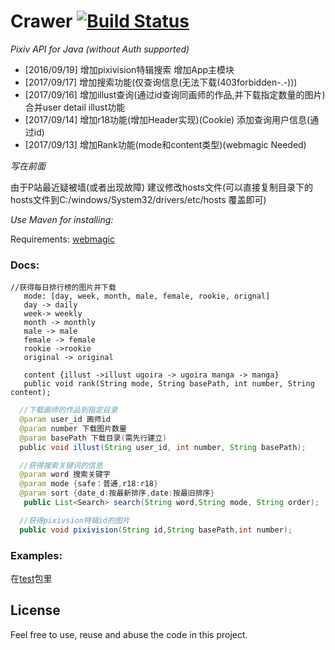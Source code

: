 Crawer [![Build Status](https://travis-ci.org/upbit/pixivpy.svg)](http://123.206.130.92:8080)
======
_Pixiv API for Java (without Auth supported)_


* [2016/09/19] 增加pixivision特辑搜索 增加App主模块
* [2017/09/17] 增加搜索功能(仅查询信息(无法下载(403forbidden-.-)))
* [2017/09/16] 增加illust查询(通过id查询同画师的作品,并下载指定数量的图片) 合并user detail illust功能
* [2017/09/14] 增加r18功能(增加Header实现)(Cookie) 添加查询用户信息(通过id)
* [2017/09/13] 增加Rank功能(mode和content类型)(webmagic Needed)

_写在前面_

由于P站最近疑被墙(或者出现故障) 建议修改hosts文件(可以直接复制目录下的hosts文件到C:/windows/System32/drivers/etc/hosts 覆盖即可)


_Use Maven for installing:_


Requirements: [webmagic](https://webmagic.io)

### Docs:
 
```
//获得每日排行榜的图片并下载
   mode: [day, week, month, male, female, rookie, orignal] 
   day -> daily 
   week-> weekly 
   month -> monthly 
   male -> male 
   female -> female 
   rookie ->rookie
   original -> original
  
   content {illust ->illust ugoira -> ugoira manga -> manga}
   public void rank(String mode, String basePath, int number, String content);
```

  
  

```java
  //下载画师的作品到指定目录
  @param user_id 画师id
  @param number 下载图片数量
  @param basePath 下载目录(需先行建立)
  public void illust(String user_id, int number, String basePath);
```


```java
  //获得搜索关键词的信息
  @param word 搜索关键字
  @param mode {safe：普通,r18:r18}
  @param sort {date_d:按最新排序,date:按最旧排序}
   public List<Search> search(String word,String mode, String order);
```

```java
  //获得pixivsion特辑id的图片
  public void pixivision(String id,String basePath,int number);
```

### Examples:
 
在[test](https://github.com/woyumen4597/crawer/tree/master/src/test/java/)包里

## License

Feel free to use, reuse and abuse the code in this project.
